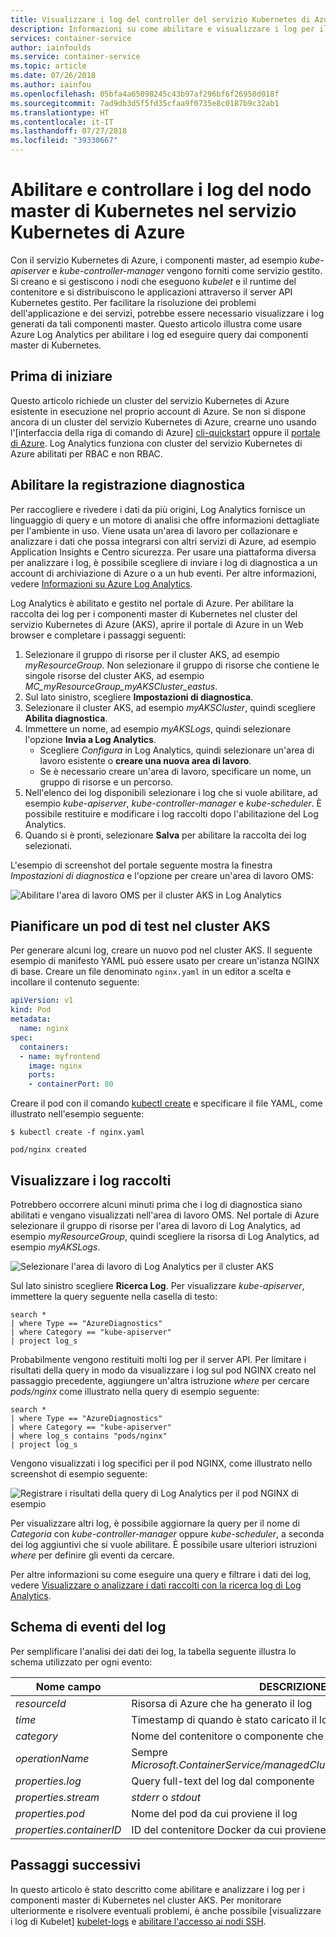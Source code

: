 ```yaml
---
title: Visualizzare i log del controller del servizio Kubernetes di Azure
description: Informazioni su come abilitare e visualizzare i log per il nodo master di Kubernetes nel servizio Kubernetes di Azure
services: container-service
author: iainfoulds
ms.service: container-service
ms.topic: article
ms.date: 07/26/2018
ms.author: iainfou
ms.openlocfilehash: 05bfa4a65098245c43b97af296bf6f26950d018f
ms.sourcegitcommit: 7ad9db3d5f5fd35cfaa9f0735e8c0187b9c32ab1
ms.translationtype: HT
ms.contentlocale: it-IT
ms.lasthandoff: 07/27/2018
ms.locfileid: "39330667"
---
```

# <a name="enable-and-review-kubernetes-master-node-logs-in-azure-kubernetes-service-aks"></a>Abilitare e controllare i log del nodo master di Kubernetes nel servizio Kubernetes di Azure

Con il servizio Kubernetes di Azure, i componenti master, ad esempio *kube-apiserver* e *kube-controller-manager* vengono forniti come servizio gestito. Si creano e si gestiscono i nodi che eseguono *kubelet* e il runtime del contenitore e si distribuiscono le applicazioni attraverso il server API Kubernetes gestito. Per facilitare la risoluzione dei problemi dell'applicazione e dei servizi, potrebbe essere necessario visualizzare i log generati da tali componenti master. Questo articolo illustra come usare Azure Log Analytics per abilitare i log ed eseguire query dai componenti master di Kubernetes.

## <a name="before-you-begin"></a>Prima di iniziare

Questo articolo richiede un cluster del servizio Kubernetes di Azure esistente in esecuzione nel proprio account di Azure. Se non si dispone ancora di un cluster del servizio Kubernetes di Azure, crearne uno usando l'[interfaccia della riga di comando di Azure] [ cli-quickstart] oppure il [portale di Azure][portal-quickstart]. Log Analytics funziona con cluster del servizio Kubernetes di Azure abilitati per RBAC e non RBAC.

## <a name="enable-diagnostics-logs"></a>Abilitare la registrazione diagnostica

Per raccogliere e rivedere i dati da più origini, Log Analytics fornisce un linguaggio di query e un motore di analisi che offre informazioni dettagliate per l'ambiente in uso. Viene usata un'area di lavoro per collazionare e analizzare i dati che possa integrarsi con altri servizi di Azure, ad esempio Application Insights e Centro sicurezza. Per usare una piattaforma diversa per analizzare i log, è possibile scegliere di inviare i log di diagnostica a un account di archiviazione di Azure o a un hub eventi. Per altre informazioni, vedere [Informazioni su Azure Log Analytics][log-analytics-overview].

Log Analytics è abilitato e gestito nel portale di Azure. Per abilitare la raccolta dei log per i componenti master di Kubernetes nel cluster del servizio Kubernetes di Azure (AKS), aprire il portale di Azure in un Web browser e completare i passaggi seguenti:

1. Selezionare il gruppo di risorse per il cluster AKS, ad esempio *myResourceGroup*. Non selezionare il gruppo di risorse che contiene le singole risorse del cluster AKS, ad esempio *MC_myResourceGroup_myAKSCluster_eastus*.
1. Sul lato sinistro, scegliere **Impostazioni di diagnostica**.
1. Selezionare il cluster AKS, ad esempio *myAKSCluster*, quindi scegliere **Abilita diagnostica**.
1. Immettere un nome, ad esempio *myAKSLogs*, quindi selezionare l'opzione **Invia a Log Analytics**.
    * Scegliere *Configura* in Log Analytics, quindi selezionare un'area di lavoro esistente o **creare una nuova area di lavoro**.
    * Se è necessario creare un'area di lavoro, specificare un nome, un gruppo di risorse e un percorso.
1. Nell'elenco dei log disponibili selezionare i log che si vuole abilitare, ad esempio *kube-apiserver*, *kube-controller-manager* e *kube-scheduler*. È possibile restituire e modificare i log raccolti dopo l'abilitazione del Log Analytics.
1. Quando si è pronti, selezionare **Salva** per abilitare la raccolta dei log selezionati.

L'esempio di screenshot del portale seguente mostra la finestra *Impostazioni di diagnostica* e l'opzione per creare un'area di lavoro OMS:

![Abilitare l'area di lavoro OMS per il cluster AKS in Log Analytics](media/view-master-logs/enable-oms-log-analytics.png)

## <a name="schedule-a-test-pod-on-the-aks-cluster"></a>Pianificare un pod di test nel cluster AKS

Per generare alcuni log, creare un nuovo pod nel cluster AKS. Il seguente esempio di manifesto YAML può essere usato per creare un'istanza NGINX di base. Creare un file denominato `nginx.yaml` in un editor a scelta e incollare il contenuto seguente:

```yaml
apiVersion: v1
kind: Pod
metadata:
  name: nginx
spec:
  containers:
  - name: myfrontend
    image: nginx
    ports:
    - containerPort: 80
```

Creare il pod con il comando [kubectl create][kubectl-create] e specificare il file YAML, come illustrato nell'esempio seguente:

```
$ kubectl create -f nginx.yaml

pod/nginx created
```

## <a name="view-collected-logs"></a>Visualizzare i log raccolti

Potrebbero occorrere alcuni minuti prima che i log di diagnostica siano abilitati e vengano visualizzati nell'area di lavoro OMS. Nel portale di Azure selezionare il gruppo di risorse per l'area di lavoro di Log Analytics, ad esempio *myResourceGroup*, quindi scegliere la risorsa di Log Analytics, ad esempio *myAKSLogs*.

![Selezionare l'area di lavoro di Log Analytics per il cluster AKS](media/view-master-logs/select-log-analytics-workspace.png)

Sul lato sinistro scegliere **Ricerca Log**. Per visualizzare *kube-apiserver*, immettere la query seguente nella casella di testo:

```
search *
| where Type == "AzureDiagnostics"
| where Category == "kube-apiserver"
| project log_s
```

Probabilmente vengono restituiti molti log per il server API. Per limitare i risultati della query in modo da visualizzare i log sul pod NGINX creato nel passaggio precedente, aggiungere un'altra istruzione *where* per cercare *pods/nginx* come illustrato nella query di esempio seguente:

```
search *
| where Type == "AzureDiagnostics"
| where Category == "kube-apiserver"
| where log_s contains "pods/nginx"
| project log_s
```

Vengono visualizzati i log specifici per il pod NGINX, come illustrato nello screenshot di esempio seguente:

![Registrare i risultati della query di Log Analytics per il pod NGINX di esempio](media/view-master-logs/log-analytics-query-results.png)

Per visualizzare altri log, è possibile aggiornare la query per il nome di *Categoria* con *kube-controller-manager* oppure *kube-scheduler*, a seconda dei log aggiuntivi che si vuole abilitare. È possibile usare ulteriori istruzioni *where* per definire gli eventi da cercare.

Per altre informazioni su come eseguire una query e filtrare i dati dei log, vedere [Visualizzare o analizzare i dati raccolti con la ricerca log di Log Analytics][analyze-log-analytics].

## <a name="log-event-schema"></a>Schema di eventi del log

Per semplificare l'analisi dei dati dei log, la tabella seguente illustra lo schema utilizzato per ogni evento:

| Nome campo               | DESCRIZIONE |
|--------------------------|-------------|
| *resourceId*             | Risorsa di Azure che ha generato il log |
| *time*                   | Timestamp di quando è stato caricato il log |
| *category*               | Nome del contenitore o componente che ha generato il log |
| *operationName*          | Sempre *Microsoft.ContainerService/managedClusters/diagnositicLogs/Read* |
| *properties.log*         | Query full-text del log dal componente |
| *properties.stream*      | *stderr* o *stdout* |
| *properties.pod*         | Nome del pod da cui proviene il log |
| *properties.containerID* | ID del contenitore Docker da cui proviene questo log |

## <a name="next-steps"></a>Passaggi successivi

In questo articolo è stato descritto come abilitare e analizzare i log per i componenti master di Kubernetes nel cluster AKS. Per monitorare ulteriormente e risolvere eventuali problemi, è anche possibile [visualizzare i log di Kubelet] [ kubelet-logs] e [abilitare l'accesso ai nodi SSH][aks-ssh].

<!-- LINKS - external -->
[kubectl-create]: https://kubernetes.io/docs/reference/generated/kubectl/kubectl-commands#create

<!-- LINKS - internal -->
[cli-quickstart]: kubernetes-walkthrough.md
[portal-quickstart]: kubernetes-walkthrough-portal.md
[log-analytics-overview]: ../log-analytics/log-analytics-overview.md
[analyze-log-analytics]: ../log-analytics/log-analytics-tutorial-viewdata.md
[kubelet-logs]: kubelet-logs.md
[aks-ssh]: aks-ssh.md